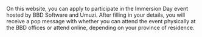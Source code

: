 On this website, you can apply to participate in the Immersion Day event hosted by BBD Software and Umuzi. After filling in your details, you will receive a pop message with whether you can attend the event physically at the BBD offices or attend online, depending on your province of residence.

